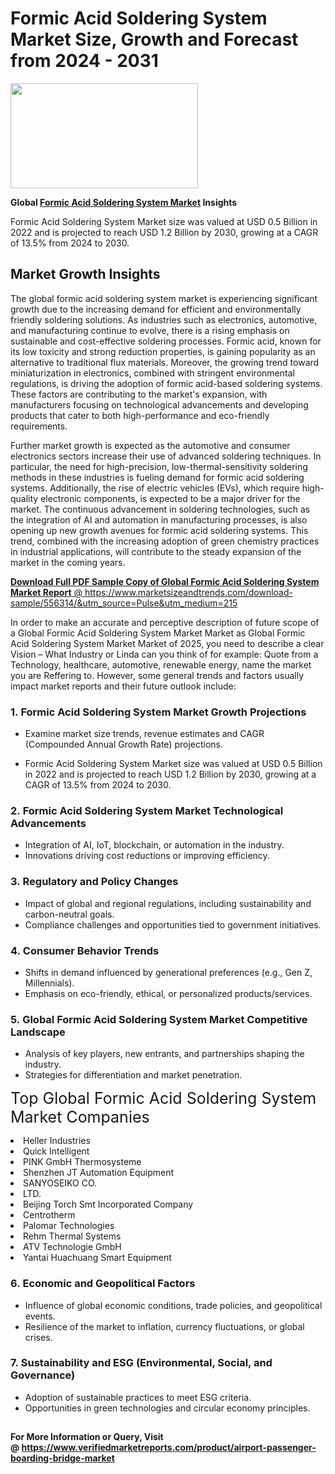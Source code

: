 <H1>Formic Acid Soldering System Market Size, Growth and Forecast from 2024 - 2031</H1><img class="aligncenter size-medium wp-image-584254" src="https://thirdeyenews.in/wp-content/uploads/2024/09/Global-Market-Research-300x168.jpeg" alt="" width="300" height="168" /><p><strong>Global&nbsp;<a href="https://www.marketsizeandtrends.com/download-sample/556314/&amp;utm_source=Pulse&amp;utm_medium=215">Formic Acid Soldering System Market</a> Insights</strong></p><p>Formic Acid Soldering System Market size was valued at USD 0.5 Billion in 2022 and is projected to reach USD 1.2 Billion by 2030, growing at a CAGR of 13.5% from 2024 to 2030.</p><p><h2>Market Growth Insights</h2> <p>The global formic acid soldering system market is experiencing significant growth due to the increasing demand for efficient and environmentally friendly soldering solutions. As industries such as electronics, automotive, and manufacturing continue to evolve, there is a rising emphasis on sustainable and cost-effective soldering processes. Formic acid, known for its low toxicity and strong reduction properties, is gaining popularity as an alternative to traditional flux materials. Moreover, the growing trend toward miniaturization in electronics, combined with stringent environmental regulations, is driving the adoption of formic acid-based soldering systems. These factors are contributing to the market's expansion, with manufacturers focusing on technological advancements and developing products that cater to both high-performance and eco-friendly requirements.</p> <p><a href="download-link"></a></p> <p>Further market growth is expected as the automotive and consumer electronics sectors increase their use of advanced soldering techniques. In particular, the need for high-precision, low-thermal-sensitivity soldering methods in these industries is fueling demand for formic acid soldering systems. Additionally, the rise of electric vehicles (EVs), which require high-quality electronic components, is expected to be a major driver for the market. The continuous advancement in soldering technologies, such as the integration of AI and automation in manufacturing processes, is also opening up new growth avenues for formic acid soldering systems. This trend, combined with the increasing adoption of green chemistry practices in industrial applications, will contribute to the steady expansion of the market in the coming years.</p> <p><a href="get-more-link"></p><p><span class=""><strong>Download Full PDF Sample Copy of Global Formic Acid Soldering System Market Report</strong> @ <a href="https://www.marketsizeandtrends.com/download-sample/556314/&amp;utm_source=Pulse&amp;utm_medium=215" target="_blank">https://www.marketsizeandtrends.com/download-sample/556314/&amp;utm_source=Pulse&amp;utm_medium=215</a></span></p><p>In order to make an accurate and perceptive description of future scope of a Global&nbsp;Formic Acid Soldering System Market Market as Global&nbsp;Formic Acid Soldering System Market Market of 2025, you need to describe a clear Vision &ndash; What Industry or Linda can you think of for example: Quote from a Technology, healthcare, automotive, renewable energy, name the market you are Reffering to. However, some general trends and factors usually impact market reports and their future outlook include:</p><h3>1.&nbsp;<strong>Formic Acid Soldering System Market Growth Projections</strong></h3><ul><li>Examine market size trends, revenue estimates and CAGR (Compounded Annual Growth Rate) projections.</li><li><p>Formic Acid Soldering System Market size was valued at USD 0.5 Billion in 2022 and is projected to reach USD 1.2 Billion by 2030, growing at a CAGR of 13.5% from 2024 to 2030.</p></li></ul><h3>2.&nbsp;<strong>Formic Acid Soldering System Market Technological Advancements</strong></h3><ul><li>Integration of AI, IoT, blockchain, or automation in the industry.</li><li>Innovations driving cost reductions or improving efficiency.</li></ul><h3>3.&nbsp;<strong>Regulatory and Policy Changes</strong></h3><ul><li>Impact of global and regional regulations, including sustainability and carbon-neutral goals.</li><li>Compliance challenges and opportunities tied to government initiatives.</li></ul><h3>4.&nbsp;<strong>Consumer Behavior Trends</strong></h3><ul><li>Shifts in demand influenced by generational preferences (e.g., Gen Z, Millennials).</li><li>Emphasis on eco-friendly, ethical, or personalized products/services.</li></ul><h3>5.&nbsp;<strong>Global Formic Acid Soldering System Market Competitive Landscape</strong></h3><ul><li>Analysis of key players, new entrants, and partnerships shaping the industry.</li><li>Strategies for differentiation and market penetration.</li></ul><p data-pm-slice="1 1 []"><span style="color: inherit; font-family: inherit; font-size: 25px;">Top Global Formic Acid Soldering System Market Companies</span></p><div class="" data-test-id=""><p><li>Heller Industries</li><li> Quick Intelligent</li><li> PINK GmbH Thermosysteme</li><li> Shenzhen JT Automation Equipment</li><li> SANYOSEIKO CO.</li><li> LTD.</li><li> Beijing Torch Smt Incorporated Company</li><li> Centrotherm</li><li> Palomar Technologies</li><li> Rehm Thermal Systems</li><li> ATV Technologie GmbH</li><li> Yantai Huachuang Smart Equipment</li></p></div><h3>6.&nbsp;<strong>Economic and Geopolitical Factors</strong></h3><ul><li>Influence of global economic conditions, trade policies, and geopolitical events.</li><li>Resilience of the market to inflation, currency fluctuations, or global crises.</li></ul><h3>7.&nbsp;<strong>Sustainability and ESG (Environmental, Social, and Governance)</strong></h3><ul><li>Adoption of sustainable practices to meet ESG criteria.</li><li>Opportunities in green technologies and circular economy principles.</li></ul><h2><strong style="font-size: 14px;">For More Information or Query, Visit @&nbsp;</strong><a style="background-color: #ffffff; font-size: 14px;" href="https://www.marketsizeandtrends.com/report/formic-acid-soldering-system-market/" target="_blank">https://www.verifiedmarketreports.com/product/airport-passenger-boarding-bridge-market</a></h2>
